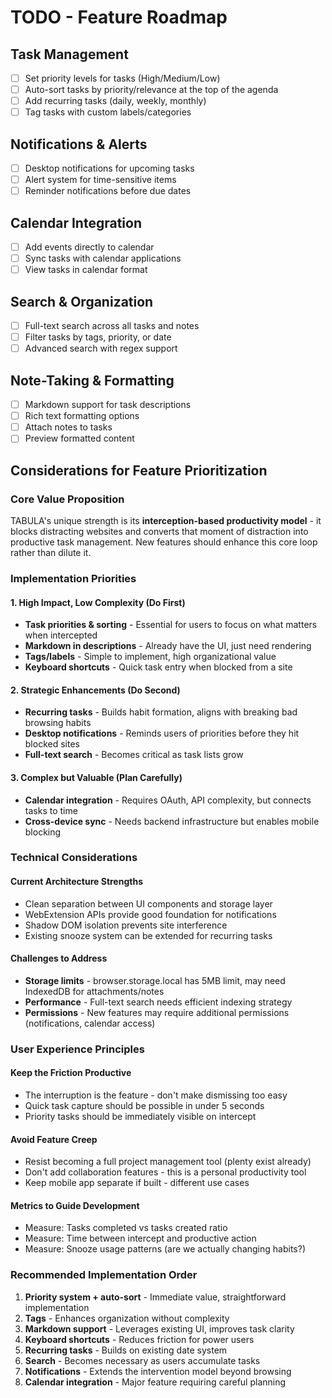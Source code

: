 # TODO - Feature Roadmap

## Task Management
- [ ] Set priority levels for tasks (High/Medium/Low)
- [ ] Auto-sort tasks by priority/relevance at the top of the agenda
- [ ] Add recurring tasks (daily, weekly, monthly)
- [ ] Tag tasks with custom labels/categories

## Notifications & Alerts
- [ ] Desktop notifications for upcoming tasks
- [ ] Alert system for time-sensitive items
- [ ] Reminder notifications before due dates

## Calendar Integration
- [ ] Add events directly to calendar
- [ ] Sync tasks with calendar applications
- [ ] View tasks in calendar format

## Search & Organization
- [ ] Full-text search across all tasks and notes
- [ ] Filter tasks by tags, priority, or date
- [ ] Advanced search with regex support

## Note-Taking & Formatting
- [ ] Markdown support for task descriptions
- [ ] Rich text formatting options
- [ ] Attach notes to tasks
- [ ] Preview formatted content

## Considerations for Feature Prioritization

### Core Value Proposition
TABULA's unique strength is its **interception-based productivity model** - it blocks distracting websites and converts that moment of distraction into productive task management. New features should enhance this core loop rather than dilute it.

### Implementation Priorities

#### 1. High Impact, Low Complexity (Do First)
- **Task priorities & sorting** - Essential for users to focus on what matters when intercepted
- **Markdown in descriptions** - Already have the UI, just need rendering
- **Tags/labels** - Simple to implement, high organizational value
- **Keyboard shortcuts** - Quick task entry when blocked from a site

#### 2. Strategic Enhancements (Do Second)  
- **Recurring tasks** - Builds habit formation, aligns with breaking bad browsing habits
- **Desktop notifications** - Reminds users of priorities before they hit blocked sites
- **Full-text search** - Becomes critical as task lists grow

#### 3. Complex but Valuable (Plan Carefully)
- **Calendar integration** - Requires OAuth, API complexity, but connects tasks to time
- **Cross-device sync** - Needs backend infrastructure but enables mobile blocking

### Technical Considerations

#### Current Architecture Strengths
- Clean separation between UI components and storage layer
- WebExtension APIs provide good foundation for notifications
- Shadow DOM isolation prevents site interference
- Existing snooze system can be extended for recurring tasks

#### Challenges to Address
- **Storage limits** - browser.storage.local has 5MB limit, may need IndexedDB for attachments/notes
- **Performance** - Full-text search needs efficient indexing strategy
- **Permissions** - New features may require additional permissions (notifications, calendar access)

### User Experience Principles

#### Keep the Friction Productive
- The interruption is the feature - don't make dismissing too easy
- Quick task capture should be possible in under 5 seconds
- Priority tasks should be immediately visible on intercept

#### Avoid Feature Creep
- Resist becoming a full project management tool (plenty exist already)
- Don't add collaboration features - this is a personal productivity tool
- Keep mobile app separate if built - different use cases

#### Metrics to Guide Development
- Measure: Tasks completed vs tasks created ratio
- Measure: Time between intercept and productive action
- Measure: Snooze usage patterns (are we actually changing habits?)

### Recommended Implementation Order

1. **Priority system + auto-sort** - Immediate value, straightforward implementation
2. **Tags** - Enhances organization without complexity  
3. **Markdown support** - Leverages existing UI, improves task clarity
4. **Keyboard shortcuts** - Reduces friction for power users
5. **Recurring tasks** - Builds on existing date system
6. **Search** - Becomes necessary as users accumulate tasks
7. **Notifications** - Extends the intervention model beyond browsing
8. **Calendar integration** - Major feature requiring careful planning